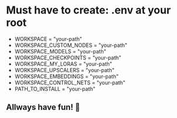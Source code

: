 # Must have to create: .env at your root
- WORKSPACE = "your-path"
- WORKSPACE_CUSTOM_NODES = "your-path"
- WORKSPACE_MODELS = "your-path"
- WORKSPACE_CHECKPOINTS = "your-path"
- WORKSPACE_MY_LORAS = "your-path"
- WORKSPACE_UPSCALERS = "your-path"
- WORKSPACE_EMBEDDINGS = "your-path"
- WORKSPACE_CONTROL_NETS = "your-path"
- PATH_TO_INSTALL = "your-path"

## Allways have fun! 🚀